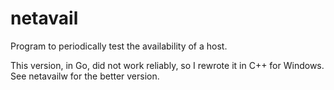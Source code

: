 # netavail
Program to periodically test the availability of a host.

This version, in Go, did not work reliably, so I rewrote it in C++ for Windows.
See netavailw for the better version.
